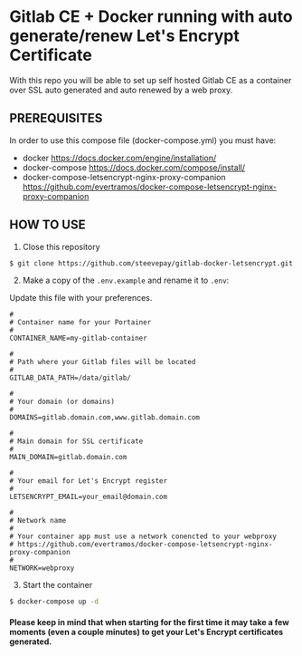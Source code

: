 # Gitlab CE + Docker running with auto generate/renew Let's Encrypt Certificate

With this repo you will be able to set up self hosted Gitlab CE as a container over SSL auto generated and auto renewed by a web proxy.

## PREREQUISITES

In order to use this compose file (docker-compose.yml) you must have:

- docker https://docs.docker.com/engine/installation/
- docker-compose https://docs.docker.com/compose/install/
- docker-compose-letsencrypt-nginx-proxy-companion https://github.com/evertramos/docker-compose-letsencrypt-nginx-proxy-companion

## HOW TO USE 

1. Close this repository

```bash
$ git clone https://github.com/steevepay/gitlab-docker-letsencrypt.git
```

2. Make a copy of the `.env.example` and rename it to `.env`:

Update this file with your preferences.

```dotenv
#
# Container name for your Portainer
#
CONTAINER_NAME=my-gitlab-container

#
# Path where your Gitlab files will be located
#
GITLAB_DATA_PATH=/data/gitlab/

#
# Your domain (or domains)
#
DOMAINS=gitlab.domain.com,www.gitlab.domain.com

#
# Main domain for SSL certificate
#
MAIN_DOMAIN=gitlab.domain.com

#
# Your email for Let's Encrypt register
#
LETSENCRYPT_EMAIL=your_email@domain.com

#
# Network name
# 
# Your container app must use a network conencted to your webproxy 
# https://github.com/evertramos/docker-compose-letsencrypt-nginx-proxy-companion
#
NETWORK=webproxy
```

3. Start the container

```bash
$ docker-compose up -d
```

#### Please keep in mind that when starting for the first time it may take a few moments (even a couple minutes) to get your Let's Encrypt certificates generated.